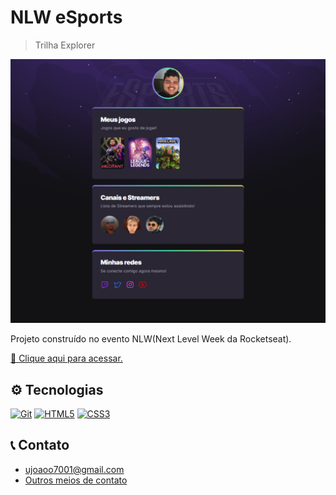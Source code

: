 # NLW eSports

> Trilha Explorer

![preview](./.github/preview.png)

Projeto construído no evento NLW(Next Level Week da Rocketseat).

[🔗 Clique aqui para acessar.](https://joao7001.github.io/nlw-esports-rocketseat)

## ⚙ Tecnologias
<a href="https://git-scm.com/" target="_blank" rel="noreferrer"><img src="https://cdn.jsdelivr.net/gh/devicons/devicon/icons/git/git-plain.svg" width="36" height="36" alt="Git" /></a>
  <a href="https://developer.mozilla.org/en-US/docs/Glossary/HTML5" target="_blank" rel="noreferrer"><img src="https://raw.githubusercontent.com/danielcranney/readme-generator/main/public/icons/skills/html5-colored.svg" width="36" height="36" alt="HTML5" /></a>
  <a href="https://www.w3.org/TR/CSS/#css" target="_blank" rel="noreferrer"><img src="https://raw.githubusercontent.com/danielcranney/readme-generator/main/public/icons/skills/css3-colored.svg" width="36" height="36" alt="CSS3" /></a>

## 📞 Contato

- ujoaoo7001@gmail.com
- [Outros meios de contato](https://beacons.ai/joao7001)

